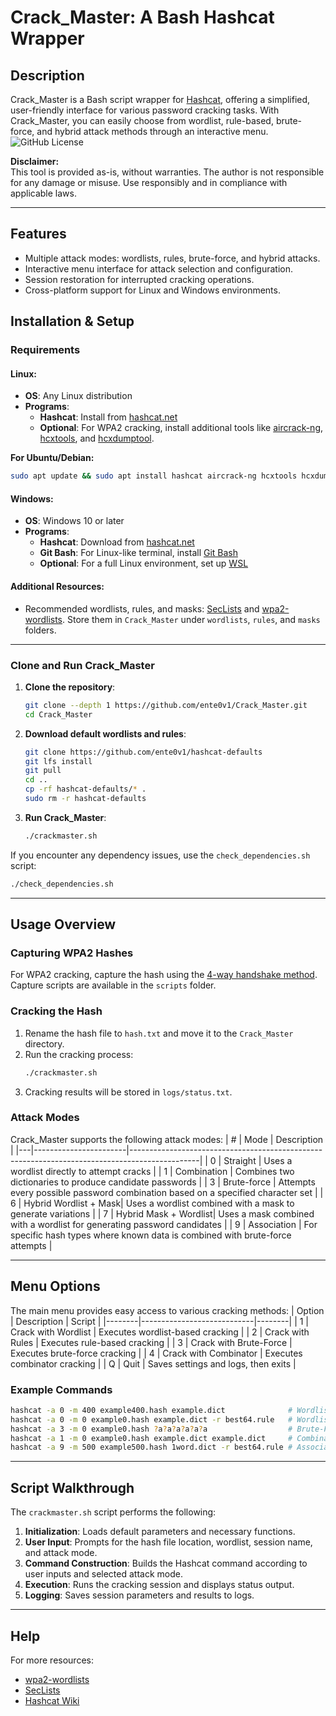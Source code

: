 # Crack_Master: A Bash Hashcat Wrapper

## Description

Crack_Master is a Bash script wrapper for [Hashcat](https://hashcat.net/hashcat/), offering a simplified, user-friendly interface for various password cracking tasks. With Crack_Master, you can easily choose from wordlist, rule-based, brute-force, and hybrid attack methods through an interactive menu. ![GitHub License](https://img.shields.io/github/license/ente0v1/Crack_Master)

**Disclaimer:**  
This tool is provided as-is, without warranties. The author is not responsible for any damage or misuse. Use responsibly and in compliance with applicable laws.

---

## Features
- Multiple attack modes: wordlists, rules, brute-force, and hybrid attacks.
- Interactive menu interface for attack selection and configuration.
- Session restoration for interrupted cracking operations.
- Cross-platform support for Linux and Windows environments.

## Installation & Setup

### Requirements

#### Linux:
- **OS**: Any Linux distribution
- **Programs**:
  - **Hashcat**: Install from [hashcat.net](https://hashcat.net/hashcat/)
  - **Optional**: For WPA2 cracking, install additional tools like [aircrack-ng](https://www.aircrack-ng.org/), [hcxtools](https://github.com/zkryss/hcxtools), and [hcxdumptool](https://github.com/fg8/hcxdumptool).

**For Ubuntu/Debian:**
```bash
sudo apt update && sudo apt install hashcat aircrack-ng hcxtools hcxdumptool git
```

#### Windows:
- **OS**: Windows 10 or later
- **Programs**:
  - **Hashcat**: Download from [hashcat.net](https://hashcat.net/hashcat/)
  - **Git Bash**: For Linux-like terminal, install [Git Bash](https://git-scm.com/download/win)
  - **Optional**: For a full Linux environment, set up [WSL](https://docs.microsoft.com/en-us/windows/wsl/install)

#### Additional Resources:
- Recommended wordlists, rules, and masks: [SecLists](https://github.com/danielmiessler/SecLists) and [wpa2-wordlists](https://github.com/kennyn510/wpa2-wordlists.git). Store them in `Crack_Master` under `wordlists`, `rules`, and `masks` folders.

---

### Clone and Run Crack_Master
1. **Clone the repository**:
   ```bash
   git clone --depth 1 https://github.com/ente0v1/Crack_Master.git
   cd Crack_Master
   ```
2. **Download default wordlists and rules**:
   ```bash
   git clone https://github.com/ente0v1/hashcat-defaults
   git lfs install
   git pull
   cd ..
   cp -rf hashcat-defaults/* .
   sudo rm -r hashcat-defaults
   ```
3. **Run Crack_Master**:
   ```bash
   ./crackmaster.sh
   ```

If you encounter any dependency issues, use the `check_dependencies.sh` script:
```bash
./check_dependencies.sh
```

---

## Usage Overview

### Capturing WPA2 Hashes
For WPA2 cracking, capture the hash using the [4-way handshake method](https://www.youtube.com/watch?v=WfYxrLaqlN8). Capture scripts are available in the `scripts` folder.

### Cracking the Hash
1. Rename the hash file to `hash.txt` and move it to the `Crack_Master` directory.
2. Run the cracking process:
   ```bash
   ./crackmaster.sh
   ```
3. Cracking results will be stored in `logs/status.txt`.

### Attack Modes
Crack_Master supports the following attack modes:
| # | Mode                 | Description                                                                                   |
|---|-----------------------|-----------------------------------------------------------------------------------------------|
| 0 | Straight              | Uses a wordlist directly to attempt cracks                                                    |
| 1 | Combination           | Combines two dictionaries to produce candidate passwords                                      |
| 3 | Brute-force           | Attempts every possible password combination based on a specified character set               |
| 6 | Hybrid Wordlist + Mask| Uses a wordlist combined with a mask to generate variations                                   |
| 7 | Hybrid Mask + Wordlist| Uses a mask combined with a wordlist for generating password candidates                       |
| 9 | Association           | For specific hash types where known data is combined with brute-force attempts                |

---

## Menu Options

The main menu provides easy access to various cracking methods:
| Option | Description                | Script |
|--------|----------------------------|--------|
| 1      | Crack with Wordlist        | Executes wordlist-based cracking |
| 2      | Crack with Rules           | Executes rule-based cracking |
| 3      | Crack with Brute-Force     | Executes brute-force cracking |
| 4      | Crack with Combinator      | Executes combinator cracking |
| Q      | Quit                       | Saves settings and logs, then exits |

### Example Commands
```bash
hashcat -a 0 -m 400 example400.hash example.dict              # Wordlist
hashcat -a 0 -m 0 example0.hash example.dict -r best64.rule   # Wordlist + Rules
hashcat -a 3 -m 0 example0.hash ?a?a?a?a?a?a                  # Brute-Force
hashcat -a 1 -m 0 example0.hash example.dict example.dict     # Combination
hashcat -a 9 -m 500 example500.hash 1word.dict -r best64.rule # Association
```

---

## Script Walkthrough

The `crackmaster.sh` script performs the following:
1. **Initialization**: Loads default parameters and necessary functions.
2. **User Input**: Prompts for the hash file location, wordlist, session name, and attack mode.
3. **Command Construction**: Builds the Hashcat command according to user inputs and selected attack mode.
4. **Execution**: Runs the cracking session and displays status output.
5. **Logging**: Saves session parameters and results to logs.

---

## Help
For more resources:
- [wpa2-wordlists](https://github.com/kennyn510/wpa2-wordlists.git)
- [SecLists](https://github.com/danielmiessler/SecLists)
- [Hashcat Wiki](https://hashcat.net/wiki/)

